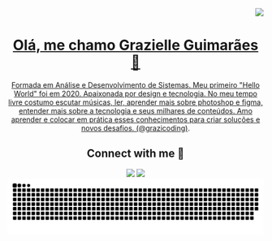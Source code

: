 <img align="right" src="https://komarev.com/ghpvc/?username=graziguimas&color=ff00f6"><br>
<div align="center">
  <a href="https://github.com/andreinaoliveira">

# Olá, me chamo Grazielle Guimarães 🐚

Formada em Análise e Desenvolvimento de Sistemas. Meu primeiro "Hello World" foi em 2020. Apaixonada por design e tecnologia.
No meu tempo livre costumo escutar músicas, ler, aprender mais sobre photoshop e figma, entender mais sobre a tecnologia e seus milhares
de conteúdos. Amo aprender e colocar em prática esses conhecimentos para criar soluções e novos desafios. [(@grazicoding)](https://www.instagram.com/grazicoding/).

## Connect with me 🦋

<div> 
  <a href="https://instagram.com/grazicoding" target="_blank"><img src="https://img.shields.io/badge/-Instagram-000?style=for-the-badge&logo=instagram&logoColor=FF00F6&color:FFF" target="_blank"></a>
  <a href="https://www.linkedin.com/in/grazielle-guimarães-2634b9229/" target="_blank"><img src="https://img.shields.io/badge/-LinkedIn-000?style=for-the-badge&logo=linkedin&logoColor=FF00F6&color:FFF" target="_blank"></a> 

 <picture align="center">
  <source media="(prefers-color-scheme: dark)" srcset="https://raw.githubusercontent.com/graziguimas/graziguimas/output/github-contribution-grid-snake-dark.svg">
  <source media="(prefers-color-scheme: light)" srcset="https://raw.githubusercontent.com/graziguimas/graziguimas/output/github-contribution-grid-snake-dark.svg">
  <img align="center" alt="github contribution grid snake animation" src="https://raw.githubusercontent.com/graziguimas/graziguimas/output/github-contribution-grid-snake.svg">
</picture>
   

  
